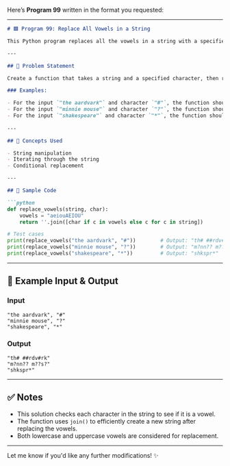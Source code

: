Here’s **Program 99** written in the format you requested:

---

```markdown
# 🟩 Program 99: Replace All Vowels in a String

This Python program replaces all the vowels in a string with a specified character.

---

## 📌 Problem Statement

Create a function that takes a string and a specified character, then replaces all vowels in the string (both lowercase and uppercase vowels) with the given character.

### Examples:

- For the input `"the aardvark"` and character `"#"`, the function should return `"th# ##rdv#rk"`.
- For the input `"minnie mouse"` and character `"?"`, the function should return `"m?nn?? m??s?"`.
- For the input `"shakespeare"` and character `"*"`, the function should return `"shkspr*"`.
  
---

## 🧠 Concepts Used

- String manipulation
- Iterating through the string
- Conditional replacement

---

## 🧪 Sample Code

```python
def replace_vowels(string, char):
    vowels = "aeiouAEIOU"
    return ''.join([char if c in vowels else c for c in string])

# Test cases
print(replace_vowels("the aardvark", "#"))        # Output: "th# ##rdv#rk"
print(replace_vowels("minnie mouse", "?"))        # Output: "m?nn?? m??s?"
print(replace_vowels("shakespeare", "*"))         # Output: "shkspr*"
```

---

## 🎯 Example Input & Output

### Input

```
"the aardvark", "#"
"minnie mouse", "?"
"shakespeare", "*"
```

### Output

```
"th# ##rdv#rk"
"m?nn?? m??s?"
"shkspr*"
```

---

## ✅ Notes

- This solution checks each character in the string to see if it is a vowel.
- The function uses `join()` to efficiently create a new string after replacing the vowels.
- Both lowercase and uppercase vowels are considered for replacement.

---

Let me know if you'd like any further modifications! ✨

```
 